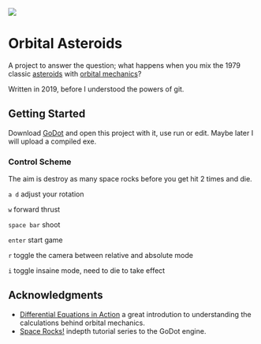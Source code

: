 ![](https://i.imgur.com/nJrX5bP.png)
# Orbital Asteroids

A project to answer the question; what happens when you mix the 1979 classic [asteroids](https://en.wikipedia.org/wiki/Asteroids_(video_game)) with [orbital mechanics](https://en.wikipedia.org/wiki/Orbital_mechanics)?

Written in 2019, before I understood the powers of git.

## Getting Started

Download [GoDot](https://godotengine.org/download) and open this project with it, use run or edit. Maybe later I will upload a compiled exe.

### Control Scheme

The aim is destroy as many space rocks before you get hit 2 times and die.

`a d` adjust your rotation

`w` forward thrust

`space bar` shoot

`enter` start game

`r` toggle the camera between relative and absolute mode

`i` toggle insaine mode, need to die to take effect

## Acknowledgments

  - [Differential Equations in Action](https://www.udacity.com/course/differential-equations-in-action--cs222) a great introdution to understanding the calculations behind orbital mechanics.
  - [Space Rocks!](https://www.youtube.com/watch?v=8NNgZpABmLE) indepth tutorial series to the GoDot engine.
